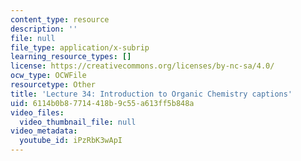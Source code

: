 ```yaml
---
content_type: resource
description: ''
file: null
file_type: application/x-subrip
learning_resource_types: []
license: https://creativecommons.org/licenses/by-nc-sa/4.0/
ocw_type: OCWFile
resourcetype: Other
title: 'Lecture 34: Introduction to Organic Chemistry captions'
uid: 6114b0b8-7714-418b-9c55-a613ff5b848a
video_files:
  video_thumbnail_file: null
video_metadata:
  youtube_id: iPzRbK3wApI
---
```

